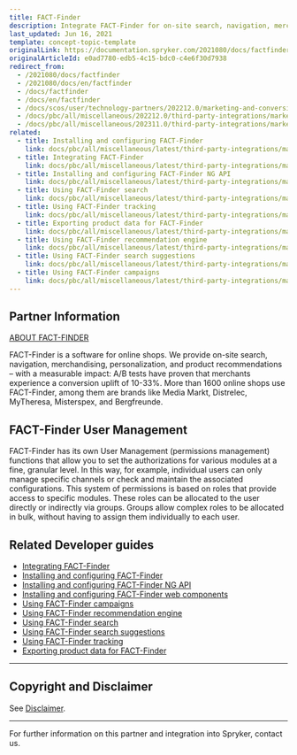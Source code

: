 ```yaml
---
title: FACT-Finder
description: Integrate FACT-Finder for on-site search, navigation, merchandising, personalization and product recommendations in Spryker Commerce OS.
last_updated: Jun 16, 2021
template: concept-topic-template
originalLink: https://documentation.spryker.com/2021080/docs/factfinder
originalArticleId: e0ad7780-edb5-4c15-bdc0-c4e6f30d7938
redirect_from:
  - /2021080/docs/factfinder
  - /2021080/docs/en/factfinder
  - /docs/factfinder
  - /docs/en/factfinder
  - /docs/scos/user/technology-partners/202212.0/marketing-and-conversion/analytics/fact-finder.html
  - /docs/pbc/all/miscellaneous/202212.0/third-party-integrations/marketing-and-conversion/analytics/fact-finder/fact-finder.html
  - /docs/pbc/all/miscellaneous/202311.0/third-party-integrations/marketing-and-conversion/analytics/fact-finder/fact-finder.html
related:
  - title: Installing and configuring FACT-Finder
    link: docs/pbc/all/miscellaneous/latest/third-party-integrations/marketing-and-conversion/analytics/fact-finder/installing-and-configuring-fact-finder.html
  - title: Integrating FACT-Finder
    link: docs/pbc/all/miscellaneous/latest/third-party-integrations/marketing-and-conversion/analytics/fact-finder/integrating-fact-finder.html
  - title: Installing and configuring FACT-Finder NG API
    link: docs/pbc/all/miscellaneous/latest/third-party-integrations/marketing-and-conversion/analytics/fact-finder/installing-and-configuring-the-fact-finder-ng-api.html
  - title: Using FACT-Finder search
    link: docs/pbc/all/miscellaneous/latest/third-party-integrations/marketing-and-conversion/analytics/fact-finder/using-fact-finder-search.html
  - title: Using FACT-Finder tracking
    link: docs/pbc/all/miscellaneous/latest/third-party-integrations/marketing-and-conversion/analytics/fact-finder/using-fact-finder-tracking.html
  - title: Exporting product data for FACT-Finder
    link: docs/pbc/all/miscellaneous/latest/third-party-integrations/marketing-and-conversion/analytics/fact-finder/exporting-product-data-for-fact-finder.html
  - title: Using FACT-Finder recommendation engine
    link: docs/pbc/all/miscellaneous/latest/third-party-integrations/marketing-and-conversion/analytics/fact-finder/using-fact-finder-recommendation-engine.html
  - title: Using FACT-Finder search suggestions
    link: docs/pbc/all/miscellaneous/latest/third-party-integrations/marketing-and-conversion/analytics/fact-finder/using-fact-finder-search-suggestions.html
  - title: Using FACT-Finder campaigns
    link: docs/pbc/all/miscellaneous/latest/third-party-integrations/marketing-and-conversion/analytics/fact-finder/using-fact-finder-campaigns.html
---
```


## Partner Information

[ABOUT FACT-FINDER](http://www.fact-finder.de/)

FACT-Finder is a software for online shops. We provide on-site search, navigation, merchandising, personalization, and product recommendations – with a measurable impact: A/B tests have proven that merchants experience a conversion uplift of 10-33%. More than 1600 online shops use FACT-Finder, among them are brands like Media Markt, Distrelec, MyTheresa, Misterspex, and Bergfreunde.

## FACT-Finder User Management

FACT-Finder has its own User Management (permissions management) functions that allow you to set the authorizations for various modules at a fine, granular level. In this way, for example, individual users can only manage specific channels or check and maintain the associated configurations.
This system of permissions is based on roles that provide access to specific modules. These roles can be allocated to the user directly or indirectly via groups. Groups allow complex roles to be allocated in bulk, without having to assign them individually to each user.

## Related Developer guides

- [Integrating FACT-Finder](/docs/pbc/all/miscellaneous/{{page.version}}/third-party-integrations/marketing-and-conversion/analytics/fact-finder/integrating-fact-finder.html)
- [Installing and configuring FACT-Finder](/docs/pbc/all/miscellaneous/{{page.version}}/third-party-integrations/marketing-and-conversion/analytics/fact-finder/installing-and-configuring-fact-finder.html)
- [Installing and configuring FACT-Finder NG API](/docs/pbc/all/miscellaneous/{{page.version}}/third-party-integrations/marketing-and-conversion/analytics/fact-finder/installing-and-configuring-the-fact-finder-ng-api.html)
- [Installing and configuring FACT-Finder web components](/docs/pbc/all/miscellaneous/{{page.version}}/third-party-integrations/marketing-and-conversion/analytics/fact-finder/installing-and-configuring-fact-finder-web-components.html)
- [Using FACT-Finder campaigns](/docs/pbc/all/miscellaneous/{{page.version}}/third-party-integrations/marketing-and-conversion/analytics/fact-finder/using-fact-finder-campaigns.html)
- [Using FACT-Finder recommendation engine](/docs/pbc/all/miscellaneous/{{page.version}}/third-party-integrations/marketing-and-conversion/analytics/fact-finder/using-fact-finder-recommendation-engine.html)
- [Using FACT-Finder search](/docs/pbc/all/miscellaneous/{{page.version}}/third-party-integrations/marketing-and-conversion/analytics/fact-finder/using-fact-finder-search.html)
- [Using FACT-Finder search suggestions](/docs/pbc/all/miscellaneous/{{page.version}}/third-party-integrations/marketing-and-conversion/analytics/fact-finder/using-fact-finder-search-suggestions.html)
- [Using FACT-Finder tracking](/docs/pbc/all/miscellaneous/{{page.version}}/third-party-integrations/marketing-and-conversion/analytics/fact-finder/using-fact-finder-tracking.html)
- [Exporting product data for FACT-Finder](/docs/pbc/all/miscellaneous/{{page.version}}/third-party-integrations/marketing-and-conversion/analytics/fact-finder/exporting-product-data-for-fact-finder.html)


---

## Copyright and Disclaimer

See [Disclaimer](https://github.com/spryker/spryker-documentation).

---
For further information on this partner and integration into Spryker,  contact us.

<div class="hubspot-form js-hubspot-form" data-portal-id="2770802" data-form-id="163e11fb-e833-4638-86ae-a2ca4b929a41" id="hubspot-1"></div>

